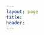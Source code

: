 ```yaml
---
layout: page
title:  
header: 
---
```


<!-- 
 | Day       | Appetizer | Main | Dessert |
 | --------- | --------- | ---- | ------- |
 | Monday    | | | |
 | Tuesday   | | | |
 | Wednesday | | | |
 | Thursday  | | | |
 | Friday    | | | |
 | Saturday  | | | |
 | Sunday    | | | |

 | Day       | Menu         |
 | --------- | ------------ |
 | Monday    | Pizza Chicago |
 | Tuesday   | Rice |
 | Wednesday | Fajitas |
 | Thursday  | Ramen |
 | Friday    | Twitch Holiday Party |
 | Saturday  | Somen |
 | Sunday    | Avocado Mac N Cheese |
--> 
